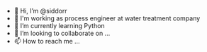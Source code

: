 - 👋 Hi, I’m @siddorr
- 👀 I'm working as process engineer at water treatment company
- 🌱 I’m currently learning Python
- 💞️ I’m looking to collaborate on ...
- 📫 How to reach me ...

<!---
siddorr/siddorr is a ✨ special ✨ repository because its `README.md` (this file) appears on your GitHub profile.
You can click the Preview link to take a look at your changes.
--->
